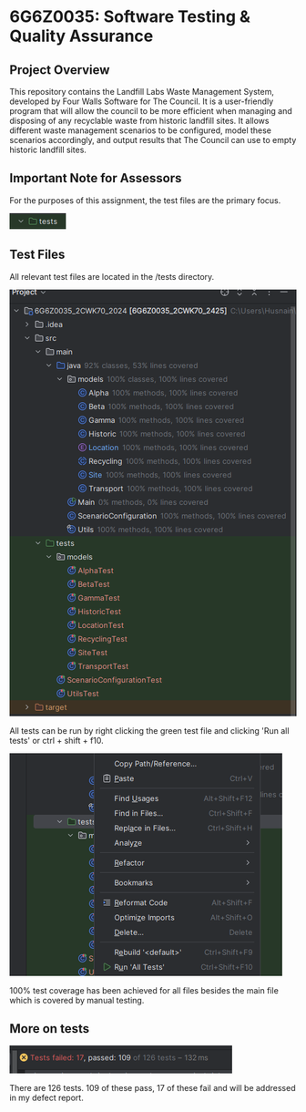 # 6G6Z0035: Software Testing & Quality Assurance

## Project Overview
This repository contains the Landfill Labs Waste Management System, developed by Four Walls Software for The Council. 
It is a user-friendly program that will allow the council to be more efficient when managing and disposing of any recyclable waste from historic landfill sites.
It allows different waste management scenarios to be configured, model these scenarios accordingly, and output results that The Council can use to empty historic landfill sites.

## Important Note for Assessors
For the purposes of this assignment, the test files are the primary focus.

![img_2.png](img_2.png)

## Test Files
All relevant test files are located in the /tests directory. 


![img_1.png](img_1.png)

All tests can be run by right clicking the green test file and clicking 'Run all tests' or ctrl + shift + f10.

![img_3.png](img_3.png)

100% test coverage has been achieved for all files besides the main file which is covered by manual testing.

## More on tests

![img_4.png](img_4.png)

There are 126 tests. 109 of these pass, 17 of these fail and will be addressed in my defect report.